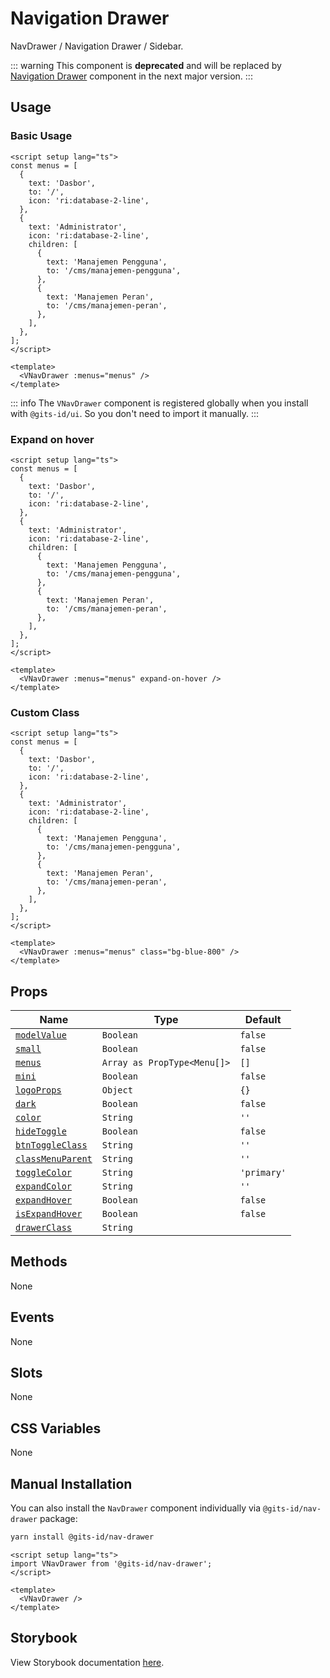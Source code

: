 # Navigation Drawer

NavDrawer / Navigation Drawer / Sidebar.

::: warning
This component is **deprecated** and will be replaced by [Navigation Drawer](/components/navigation-drawer) component in the next major version.
:::

## Usage

### Basic Usage

```vue
<script setup lang="ts">
const menus = [
  {
    text: 'Dasbor',
    to: '/',
    icon: 'ri:database-2-line',
  },
  {
    text: 'Administrator',
    icon: 'ri:database-2-line',
    children: [
      {
        text: 'Manajemen Pengguna',
        to: '/cms/manajemen-pengguna',
      },
      {
        text: 'Manajemen Peran',
        to: '/cms/manajemen-peran',
      },
    ],
  },
];
</script>

<template>
  <VNavDrawer :menus="menus" />
</template>
```

<LivePreview src="components-navdrawer--nav-drawer" />

::: info
The `VNavDrawer` component is registered globally when you install with `@gits-id/ui`. So you don't need to import it manually.
:::

### Expand on hover

```vue
<script setup lang="ts">
const menus = [
  {
    text: 'Dasbor',
    to: '/',
    icon: 'ri:database-2-line',
  },
  {
    text: 'Administrator',
    icon: 'ri:database-2-line',
    children: [
      {
        text: 'Manajemen Pengguna',
        to: '/cms/manajemen-pengguna',
      },
      {
        text: 'Manajemen Peran',
        to: '/cms/manajemen-peran',
      },
    ],
  },
];
</script>

<template>
  <VNavDrawer :menus="menus" expand-on-hover />
</template>
```

<LivePreview src="components-navdrawer--expand-hover" />

### Custom Class

```vue
<script setup lang="ts">
const menus = [
  {
    text: 'Dasbor',
    to: '/',
    icon: 'ri:database-2-line',
  },
  {
    text: 'Administrator',
    icon: 'ri:database-2-line',
    children: [
      {
        text: 'Manajemen Pengguna',
        to: '/cms/manajemen-pengguna',
      },
      {
        text: 'Manajemen Peran',
        to: '/cms/manajemen-peran',
      },
    ],
  },
];
</script>

<template>
  <VNavDrawer :menus="menus" class="bg-blue-800" />
</template>
```

<LivePreview src="components-navdrawer--custom-attributes" />

## Props

| Name                                  | Type                        | Default     |
| ------------------------------------- | --------------------------- | ----------- |
| [`modelValue`](#modelValue)           | `Boolean`                   | `false`     |
| [`small`](#small)                     | `Boolean`                   | `false`     |
| [`menus`](#menus)                     | `Array as PropType<Menu[]>` | `[]`        |
| [`mini`](#mini)                       | `Boolean`                   | `false`     |
| [`logoProps`](#logoProps)             | `Object`                    | `{}`        |
| [`dark`](#dark)                       | `Boolean`                   | `false`     |
| [`color`](#color)                     | `String`                    | `''`        |
| [`hideToggle`](#hideToggle)           | `Boolean`                   | `false`     |
| [`btnToggleClass`](#btnToggleClass)   | `String`                    | `''`        |
| [`classMenuParent`](#classMenuParent) | `String`                    | `''`        |
| [`toggleColor`](#toggleColor)         | `String`                    | `'primary'` |
| [`expandColor`](#expandColor)         | `String`                    | `''`        |
| [`expandHover`](#expandHover)         | `Boolean`                   | `false`     |
| [`isExpandHover`](#isExpandHover)     | `Boolean`                   | `false`     |
| [`drawerClass`](#drawerClass)         | `String`                    |             |

## Methods

None

## Events

None

## Slots

None

## CSS Variables

None

## Manual Installation

You can also install the `NavDrawer` component individually via `@gits-id/nav-drawer` package:

```bash
yarn install @gits-id/nav-drawer
```

```vue
<script setup lang="ts">
import VNavDrawer from '@gits-id/nav-drawer';
</script>

<template>
  <VNavDrawer />
</template>
```

## Storybook

View Storybook documentation [here](https://gits-ui.web.app/?path=/story/components-nav-drawer--default).
